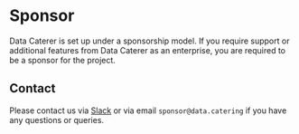 # Sponsor

Data Caterer is set up under a sponsorship model. If you require support or additional features from Data Caterer 
as an enterprise, you are required to be a sponsor for the project.

## Contact

Please contact us
via [Slack](https://join.slack.com/t/data-catering/shared_invite/zt-2664ylbpi-w3n7lWAO~PHeOG9Ujpm~~w)
or via email `sponsor@data.catering` if you have any questions or queries.
